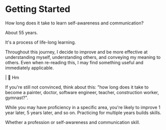 # Getting Started

How long does it take to learn self-awareness and communication?&#x20;

About 55 years.

It's a process of life-long learning.

Throughout this journey, I decide to improve and be more effective at understanding myself, understanding others, and conveying my meaning to others. Even when re-reading this, I may find something useful and immediately applicable.&#x20;

\| 🦝 Hm

If you're still not convinced, think about this: "how long does it take to become a painter, doctor, software engineer, teacher, construction worker, gymnast?".&#x20;

While you may have proficiency in a specific area, you're likely to improve 1 year later, 5 years later, and so on. Practicing for multiple years builds skills.&#x20;

Whether a profession or self-awareness and communication skill.

